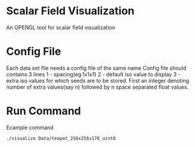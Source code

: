 # Scalar Field Visualization
An OPENGL tool for scalar field visualization

# Config File
Each data set file needs a config file of the same name
Config file should contains 3 lines
1 - spacing(eg.1x1x1)
2 - default iso value to display
3 - extra iso values for which seeds are to be stored. First an integer denoting number of extra values(say n) followed by n space separated float values.

# Run Command
Ecample command
```
./visualize Data/teapot_256x256x178_uint8
```

